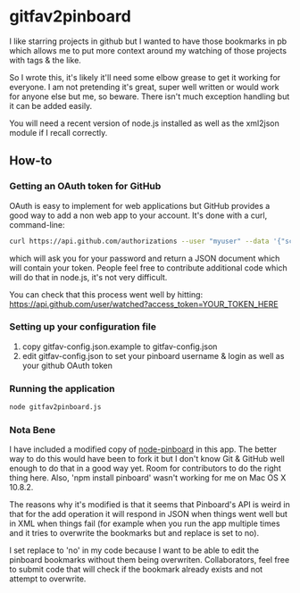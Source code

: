 gitfav2pinboard
===============

I like starring projects in github but I wanted to have those bookmarks in pb which allows me to put more context around my watching of those projects with tags & the like.

So I wrote this, it's likely it'll need some elbow grease to get it working for everyone. I am not pretending it's great, super well written or would work for anyone else but me, so beware. There isn't much exception handling but it can be added easily.

You will need a recent version of node.js installed as well as the xml2json module if I recall correctly.

How-to
------

### Getting an OAuth token for GitHub

OAuth is easy to implement for web applications but GitHub provides a good way to add a non web app to your account. It's done with a curl, command-line:

```bash
curl https://api.github.com/authorizations --user "myuser" --data '{"scopes":["user"],"note":"GitHub Stars to Bookmarks"}'
```

which will ask you for your password and return a JSON document which will contain your token. People feel free to contribute additional code which will do that in node.js, it's not very difficult.

You can check that this process went well by hitting: https://api.github.com/user/watched?access_token=YOUR_TOKEN_HERE

### Setting up your configuration file

1. copy gitfav-config.json.example to gitfav-config.json
2. edit gitfav-config.json to set your pinboard username & login as well as your github OAuth token

### Running the application

```bash
node gitfav2pinboard.js
```

### Nota Bene

I have included a modified copy of [node-pinboard](https://github.com/frozzare/node-pinboard) in this app. The better way to do this would have been to fork it but I don't know Git & GitHub well enough to do that in a good way yet. Room for contributors to do the right thing here. Also, 'npm install pinboard' wasn't working for me on Mac OS X 10.8.2. 

The reasons why it's modified is that it seems that Pinboard's API is weird in that for the add operation it will respond in JSON when things went well but in XML when things fail (for example when you run the app multiple times and it tries to overwrite the bookmarks but and replace is set to no).

I set replace to 'no' in my code because I want to be able to edit the pinboard bookmarks without them being overwriten. Collaborators, feel free to submit code that will check if the bookmark already exists and not attempt to overwrite.